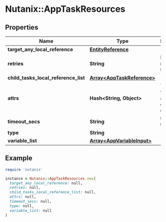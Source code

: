 # Nutanix::AppTaskResources

## Properties

| Name | Type | Description | Notes |
| ---- | ---- | ----------- | ----- |
| **target_any_local_reference** | [**EntityReference**](EntityReference.md) |  | [optional] |
| **retries** | **String** | Number of retries for the task. | [optional] |
| **child_tasks_local_reference_list** | [**Array&lt;AppTaskReference&gt;**](AppTaskReference.md) |  | [optional] |
| **attrs** | **Hash&lt;String, Object&gt;** | Task attrs for application of type object. | [optional] |
| **timeout_secs** | **String** | task timeout. | [optional] |
| **type** | **String** |  |  |
| **variable_list** | [**Array&lt;AppVariableInput&gt;**](AppVariableInput.md) |  | [optional] |

## Example

```ruby
require 'nutanix'

instance = Nutanix::AppTaskResources.new(
  target_any_local_reference: null,
  retries: null,
  child_tasks_local_reference_list: null,
  attrs: null,
  timeout_secs: null,
  type: null,
  variable_list: null
)
```

